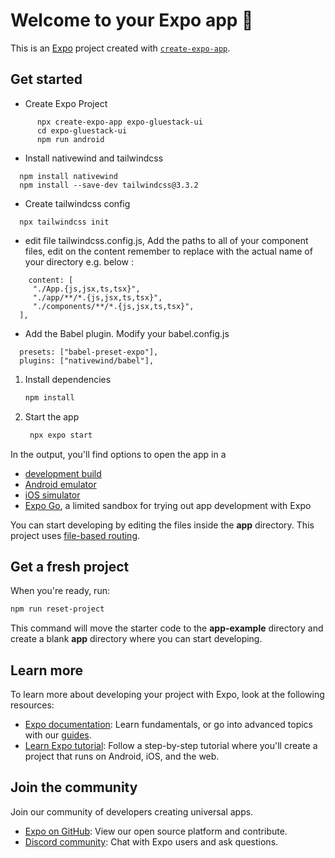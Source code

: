 # Welcome to your Expo app 👋

This is an [Expo](https://expo.dev) project created with [`create-expo-app`](https://www.npmjs.com/package/create-expo-app).

## Get started

- Create Expo Project 
```
      npx create-expo-app expo-gluestack-ui
      cd expo-gluestack-ui
      npm run android
```
- Install nativewind and tailwindcss
 ```
   npm install nativewind
   npm install --save-dev tailwindcss@3.3.2
 ```
- Create tailwindcss config
 ```
   npx tailwindcss init
 ```
- edit file tailwindcss.config.js, Add the paths to all of your component files, edit on the content remember to replace <custom directory> with the actual name of your directory e.g. below :
 ```
     content: [
      "./App.{js,jsx,ts,tsx}",
      "./app/**/*.{js,jsx,ts,tsx}",
      "./components/**/*.{js,jsx,ts,tsx}",
   ],
 ```
- Add the Babel plugin. Modify your babel.config.js
 ```
   presets: ["babel-preset-expo"],
   plugins: ["nativewind/babel"],
 ```


1. Install dependencies

   ```bash
   npm install
   ```

2. Start the app

   ```bash
    npx expo start
   ```

In the output, you'll find options to open the app in a

- [development build](https://docs.expo.dev/develop/development-builds/introduction/)
- [Android emulator](https://docs.expo.dev/workflow/android-studio-emulator/)
- [iOS simulator](https://docs.expo.dev/workflow/ios-simulator/)
- [Expo Go](https://expo.dev/go), a limited sandbox for trying out app development with Expo

You can start developing by editing the files inside the **app** directory. This project uses [file-based routing](https://docs.expo.dev/router/introduction).

## Get a fresh project

When you're ready, run:

```bash
npm run reset-project
```

This command will move the starter code to the **app-example** directory and create a blank **app** directory where you can start developing.

## Learn more

To learn more about developing your project with Expo, look at the following resources:

- [Expo documentation](https://docs.expo.dev/): Learn fundamentals, or go into advanced topics with our [guides](https://docs.expo.dev/guides).
- [Learn Expo tutorial](https://docs.expo.dev/tutorial/introduction/): Follow a step-by-step tutorial where you'll create a project that runs on Android, iOS, and the web.

## Join the community

Join our community of developers creating universal apps.

- [Expo on GitHub](https://github.com/expo/expo): View our open source platform and contribute.
- [Discord community](https://chat.expo.dev): Chat with Expo users and ask questions.
